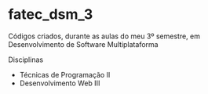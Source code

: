 # fatec_dsm_3
Códigos criados, durante as aulas do meu 3º semestre, em Desenvolvimento de Software Multiplataforma

Disciplinas
- Técnicas de Programação II
- Desenvolvimento Web III

